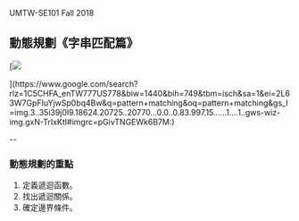 
UMTW-SE101 Fall 2018

## 動態規劃《字串匹配篇》

[![](https://s3-eu-west-1.amazonaws.com/www.voxxed/2017/09/PatternMatching.jpg)
<!-- .element: style="height:400px" -->](https://www.google.com/search?rlz=1C5CHFA_enTW777US778&biw=1440&bih=749&tbm=isch&sa=1&ei=2L63W7GpFIuYjwSp0bq4Bw&q=pattern+matching&oq=pattern+matching&gs_l=img.3..35i39j0l9.18624.20725..20770...0.0..0.83.997.15......1....1..gws-wiz-img.gxN-TrIxKtI#imgrc=pGivTNGEWk6B7M:)

--

<!-- .slide: data-background="#ABD" -->
### 動態規劃的重點

1. 定義<span class="blue">遞迴函數</span>。
2. 找出<span class="red">遞迴關係</span>。
3. 確定<span class="green">邊界條件</span>。






